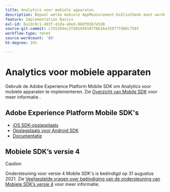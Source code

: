 ```yaml
---
title: Analytics voor mobiele apparaten
description: Bepaal welke mobiele AppMeasurement-bibliotheek moet worden gebruikt.
feature: Implementation Basics
exl-id: 8a1dc0c1-493f-41da-a0ed-08df0367e5d8
source-git-commit: cf55284ec2fd01949107f8b16e25977fd80c758f
workflow-type: tm+mt
source-wordcount: '85'
ht-degree: 35%

---
```


# Analytics voor mobiele apparaten

Gebruik de Adobe Experience Platform Mobile SDK om Analytics voor mobiele apparaten te implementeren. Zie [Overzicht van Mobile SDK](aep-edge/mobile-sdk/overview.md) voor meer informatie .

## Adobe Experience Platform Mobile SDK&#39;s

* [iOS SDK-opslagplaats](https://github.com/adobe/aepsdk-analytics-ios)
* [Opslagplaats voor Android SDK](https://github.com/adobe/aepsdk-analytics-android)
* [Documentatie](https://sdkdocs.com/)

## Mobiele SDK’s versie 4

>[!CAUTION]
>
>Ondersteuning voor versie 4 Mobile SDK&#39;s is beëindigd op 31 augustus 2021. Zie [Veelgestelde vragen over beëindiging van de ondersteuning van Mobiele SDK’s versie 4](https://developer.adobe.com/client-sdks/documentation/v4-end-of-life-faq/) voor meer informatie.

